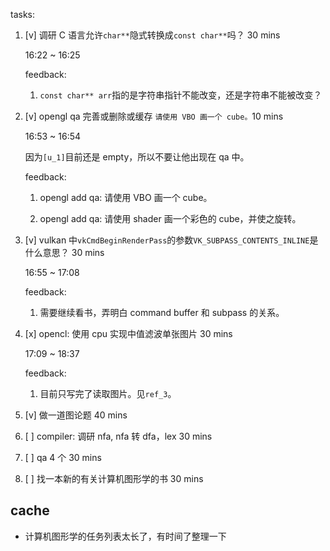 tasks:

1. [v] 调研 C 语言允许`char**`隐式转换成`const char**`吗？ 30 mins

    16:22 ~ 16:25

    feedback:

    1. `const char** arr`指的是字符串指针不能改变，还是字符串不能被改变？

2. [v] opengl qa 完善或删除或缓存 `请使用 VBO 画一个 cube。`10 mins

    16:53 ~ 16:54

    因为`[u_1]`目前还是 empty，所以不要让他出现在 qa 中。

    feedback:

    1. opengl add qa: 请使用 VBO 画一个 cube。

    2. opengl add qa: 请使用 shader 画一个彩色的 cube，并使之旋转。

3. [v] vulkan 中`vkCmdBeginRenderPass`的参数`VK_SUBPASS_CONTENTS_INLINE`是什么意思？ 30 mins

    16:55 ~ 17:08

    feedback:

    1. 需要继续看书，弄明白 command buffer 和 subpass 的关系。

4. [x] opencl: 使用 cpu 实现中值滤波单张图片 30 mins

    17:09 ~ 18:37

    feedback:

    1. 目前只写完了读取图片。见`ref_3`。

5. [v] 做一道图论题 40 mins

6. [ ] compiler: 调研 nfa, nfa 转 dfa，lex 30 mins

7. [ ] qa 4 个 30 mins

8. [ ] 找一本新的有关计算机图形学的书 30 mins


## cache 

* 计算机图形学的任务列表太长了，有时间了整理一下



